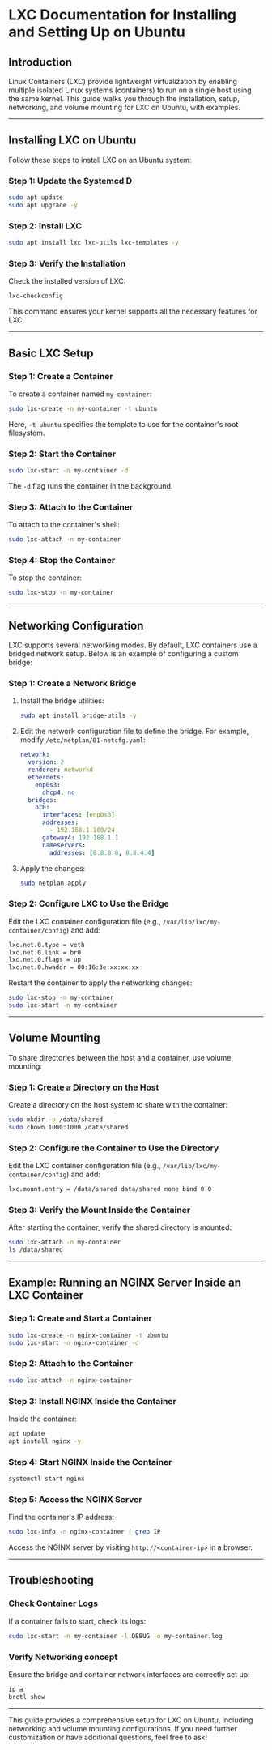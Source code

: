 # LXC Documentation for Installing and Setting Up on Ubuntu

## Introduction
Linux Containers (LXC) provide lightweight virtualization by enabling multiple isolated Linux systems (containers) to run on a single host using the same kernel. This guide walks you through the installation, setup, networking, and volume mounting for LXC on Ubuntu, with examples.

---

## Installing LXC on Ubuntu

Follow these steps to install LXC on an Ubuntu system:

### Step 1: Update the Systemcd D 
```bash
sudo apt update
sudo apt upgrade -y
```

### Step 2: Install LXC
```bash
sudo apt install lxc lxc-utils lxc-templates -y
```

### Step 3: Verify the Installation
Check the installed version of LXC:
```bash
lxc-checkconfig
```
This command ensures your kernel supports all the necessary features for LXC.

---

## Basic LXC Setup

### Step 1: Create a Container
To create a container named `my-container`:
```bash
sudo lxc-create -n my-container -t ubuntu
```
Here, `-t ubuntu` specifies the template to use for the container's root filesystem.

### Step 2: Start the Container
```bash
sudo lxc-start -n my-container -d
```
The `-d` flag runs the container in the background.

### Step 3: Attach to the Container
To attach to the container's shell:
```bash
sudo lxc-attach -n my-container
```

### Step 4: Stop the Container
To stop the container:
```bash
sudo lxc-stop -n my-container
```

---

## Networking Configuration

LXC supports several networking modes. By default, LXC containers use a bridged network setup. Below is an example of configuring a custom bridge:

### Step 1: Create a Network Bridge
1. Install the bridge utilities:
   ```bash
   sudo apt install bridge-utils -y
   ```
2. Edit the network configuration file to define the bridge. For example, modify `/etc/netplan/01-netcfg.yaml`:
   ```yaml
   network:
     version: 2
     renderer: networkd
     ethernets:
       enp0s3:
         dhcp4: no
     bridges:
       br0:
         interfaces: [enp0s3]
         addresses:
           - 192.168.1.100/24
         gateway4: 192.168.1.1
         nameservers:
           addresses: [8.8.8.8, 8.8.4.4]
   ```
3. Apply the changes:
   ```bash
   sudo netplan apply
   ```

### Step 2: Configure LXC to Use the Bridge
Edit the LXC container configuration file (e.g., `/var/lib/lxc/my-container/config`) and add:
```bash
lxc.net.0.type = veth
lxc.net.0.link = br0
lxc.net.0.flags = up
lxc.net.0.hwaddr = 00:16:3e:xx:xx:xx
```

Restart the container to apply the networking changes:
```bash
sudo lxc-stop -n my-container
sudo lxc-start -n my-container
```

---

## Volume Mounting

To share directories between the host and a container, use volume mounting:

### Step 1: Create a Directory on the Host
Create a directory on the host system to share with the container:
```bash
sudo mkdir -p /data/shared
sudo chown 1000:1000 /data/shared
```

### Step 2: Configure the Container to Use the Directory
Edit the LXC container configuration file (e.g., `/var/lib/lxc/my-container/config`) and add:
```bash
lxc.mount.entry = /data/shared data/shared none bind 0 0
```

### Step 3: Verify the Mount Inside the Container
After starting the container, verify the shared directory is mounted:
```bash
sudo lxc-attach -n my-container
ls /data/shared
```

---

## Example: Running an NGINX Server Inside an LXC Container

### Step 1: Create and Start a Container
```bash
sudo lxc-create -n nginx-container -t ubuntu
sudo lxc-start -n nginx-container -d
```

### Step 2: Attach to the Container
```bash
sudo lxc-attach -n nginx-container
```

### Step 3: Install NGINX Inside the Container
Inside the container:
```bash
apt update
apt install nginx -y
```

### Step 4: Start NGINX Inside the Container
```bash
systemctl start nginx
```

### Step 5: Access the NGINX Server
Find the container's IP address:
```bash
sudo lxc-info -n nginx-container | grep IP
```
Access the NGINX server by visiting `http://<container-ip>` in a browser.

---

## Troubleshooting

### Check Container Logs
If a container fails to start, check its logs:
```bash
sudo lxc-start -n my-container -l DEBUG -o my-container.log
```

### Verify Networking concept
Ensure the bridge and container network interfaces are correctly set up:
```bash
ip a
brctl show
```

---

This guide provides a comprehensive setup for LXC on Ubuntu, including networking and volume mounting configurations. If you need further customization or have additional questions, feel free to ask!
